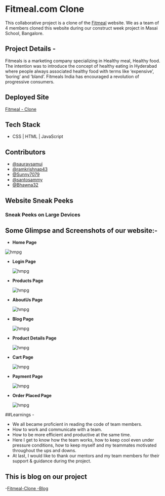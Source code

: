 # Fitmeal.com Clone
This collaborative project is a clone of the [Fitmeal](https://www.fitmeals.co.in/) website. We as a team of 4 members cloned this website during our construct week project in Masai School, Bangalore.


## Project Details -
Fitmeals is a marketing company specializing in Healthy meal, Healthy food. The intention was to introduce the concept of healthy eating in Hyderabad where people always associated healthy food with terms like ‘expensive’, ‘boring’ and ’bland’. Fitmeals India has encouraged a revolution of progressive consumers.


## Deployed Site

[Fitmeal - Clone](https://grand-longma-97f1d2.netlify.app/)


## Tech Stack

- CSS | HTML | JavaScript 


## Contributors

- [@sauravsamui](https://github.com/sauravsamui)
- [@ramkrishnap43](https://github.com/ramkrishnap43)
- [@Sunny7079](https://github.com/Sunny7079)
- [@santosammy](https://github.com/santosammy)
- [@Bhawna32](https://github.com/Bhawna32)


## Website Sneak Peeks

### Sneak Peeks on Large Devices

## Some Glimpse and Screenshots of our website:-

- **Home Page** 

 <img src="https://miro.medium.com/max/1400/1*7dRCCPN3FkDYW8gBenWYZQ.png" alt="hmpg"/>

- **Login Page** 

  <img src="https://miro.medium.com/max/1400/1*xHLW8mM8pFTObQxdWVxl2w.png" alt="hmpg"/>
  
- **Products Page**  
 
  <img src="https://miro.medium.com/max/1400/1*uFJjUfSFNB9cno4qFH2cVQ.png" alt="hmpg"/>

- **AboutUs Page**  
 
  <img src="https://miro.medium.com/max/1400/1*4kXz7UCtIhW_HkH3E7murg.png" alt="hmpg"/>
  
- **Blog Page**  
 
  <img src="https://miro.medium.com/max/1400/1*gOCqS1eZGTgeUUOZS0vDcg.png" alt="hmpg"/>
  
- **Product Details Page**  
 
  <img src="https://miro.medium.com/max/1400/1*AaC54Y4dFMipbcogoFtZDA.png" alt="hmpg"/>

- **Cart Page**  
 
  <img src="https://miro.medium.com/max/1400/1*AedY0hklDlJiZtDq2BoaWA.png" alt="hmpg"/>
  
- **Payment Page**  
 
  <img src="https://miro.medium.com/max/1400/1*Yx26gP4BWIMdlWzup94zrQ.png" alt="hmpg"/>
  
- **Order Placed Page**  
 
  <img src="https://miro.medium.com/max/1400/1*-f_XjcqysiuHq9tlLyTZWw.png" alt="hmpg"/>
  
    
##Learnings -

- We all became proficient in reading the code of team members.
- How to work and communicate with a team.
- How to be more efficient and productive at the same time.
- Here I get to know how the team works, how to keep cool even under pressure conditions, how to keep myself and my teammates motivated throughout the ups and downs.
- At last, I would like to thank our mentors and my team members for their support & guidance during the project.


## This is blog on our project 

-[Fitmeal-Clone -Blog](https://medium.com/@bhawnask32/collaborative-project-at-masai-school-fitmeals-clone-a5b07fcabedf)
